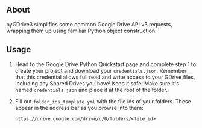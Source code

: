 ## About

pyGDrive3 simplifies some common Google Drive API v3 requests, wrapping them up using
familiar Python object construction.

## Usage

1.  Head to the Google Drive Python Quickstart page and complete step 1 to create your
    project and download your `credentials.json`. Remember that this credential allows
    full read and write access to your GDrive files, including any Shared Drives you
    have! Keep it safe! Make sure it's named `credentials.json` and place it at the
    root of the folder.

2.  Fill out `folder_ids_template.yml` with the file ids of your folders. These appear
    in the address bar as you browse into them:
    ```
    https://drive.google.com/drive/u/0/folders/<file_id>
    ```